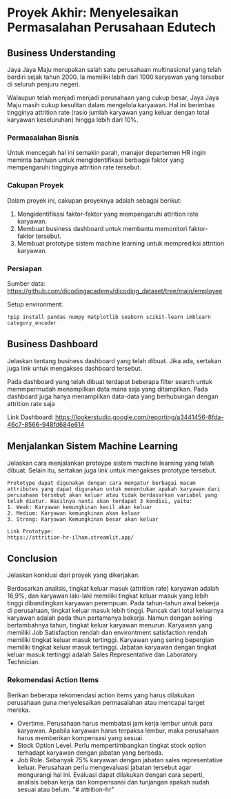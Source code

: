 # Proyek Akhir: Menyelesaikan Permasalahan Perusahaan Edutech

## Business Understanding
Jaya Jaya Maju merupakan salah satu perusahaan multinasional yang telah berdiri sejak tahun 2000. Ia memiliki lebih dari 1000 karyawan yang tersebar di seluruh penjuru negeri.

Walaupun telah menjadi menjadi perusahaan yang cukup besar, Jaya Jaya Maju masih cukup kesulitan dalam mengelola karyawan. Hal ini berimbas tingginya attrition rate (rasio jumlah karyawan yang keluar dengan total karyawan keseluruhan) hingga lebih dari 10%.

### Permasalahan Bisnis
Untuk mencegah hal ini semakin parah, manajer departemen HR ingin meminta bantuan untuk mengidentifikasi berbagai faktor yang mempengaruhi tingginya attrition rate tersebut.

### Cakupan Proyek
Dalam proyek ini, cakupan proyeknya adalah sebagai berikut:

1. Mengidentifikasi faktor-faktor yang mempengaruhi attrition rate karyawan.
2. Membuat business dashboard untuk membantu memonitori faktor-faktor tersebut.
3. Membuat prototype sistem machine learning untuk memprediksi attrition karyawan.

### Persiapan

Sumber data: https://github.com/dicodingacademy/dicoding_dataset/tree/main/employee

Setup environment:
```
!pip install pandas numpy matplotlib seaborn scikit-learn imblearn category_encoder
```

## Business Dashboard
Jelaskan tentang business dashboard yang telah dibuat. Jika ada, sertakan juga link untuk mengakses dashboard tersebut.

Pada dashboard yang telah dibuat terdapat beberapa filter search untuk memmpermudah menampilkan data mana saja yang ditampilkan. Pada dashboard juga hanya menampilkan data-data yang berhubungan dengan attrition rate saja

Link Dashboard: 
https://lookerstudio.google.com/reporting/a3441456-8fda-46c7-8566-948fd684e614

## Menjalankan Sistem Machine Learning
Jelaskan cara menjalankan protoype sistem machine learning yang telah dibuat. Selain itu, sertakan juga link untuk mengakses prototype tersebut.

```
Prototype dapat digunakan dengan cara mengatur berbagai macam attributes yang dapat digunakan untuk menentukan apakah karyawan dari perusahaan tersebut akan keluar atau tidak berdasarkan variabel yang telah diatur. Hasilnya nanti akan terdapat 3 kondisi, yaitu:
1. Weak: Karyawan kemungkinan kecil akan keluar
2. Medium: Karyawan kemungkinan akan keluar
3. Strong: Karyawan Kemungkinan besar akan keluar

Link Prototype:
https://attrition-hr-ilham.streamlit.app/
```

## Conclusion
Jelaskan konklusi dari proyek yang dikerjakan.

Berdasarkan analisis, tingkat keluar masuk (attrition rate) karyawan adalah 16,9%, dan karyawan laki-laki memiliki tingkat keluar masuk yang lebih tinggi dibandingkan karyawan perempuan. Pada tahun-tahun awal bekerja di perusahaan, tingkat keluar masuk lebih tinggi. Puncak dari total keluarnya karyawan adalah pada thun pertamanya bekerja. Namun dengan seiring bertambahnya tahun, tingkat keluar karyawan menurun. Karyawan yang memiliki Job Satisfaction rendah dan environtment satisfaction rendah memiliki tingkat keluar masuk tertinggi. Karyawan yang sering bepergian memiliki tingkat keluar masuk tertinggi. Jabatan karyawan dengan tingkat keluar masuk tertinggi adalah Sales Representative dan Laboratory Technician.
### Rekomendasi Action Items
Berikan beberapa rekomendasi action items yang harus dilakukan perusahaan guna menyelesaikan permasalahan atau mencapai target mereka.
- Overtime. Perusahaan harus membatasi jam kerja lembur untuk para karyawan. Apabila karyawan harus terpaksa lembur, maka perusahaan harus memberikan kompensasi yang sesuai.
- Stock Option Level. Perlu mempertimbangkan tingkat stock option terhadapt karyawan dengan jabatan yang berbeda.
- Job Role. Sebanyak 75% karyawan dengan jabatan sales representative keluar. Perusahaan perlu mengevaluasi jabatan tersebut agar mengurangi hal ini. Evaluasi dapat dilakukan dengan cara seperti, analisis beban kerja dan kompensansi dan tunjangan apakah sudah sesuai atau belum. 
"# attrition-hr" 
